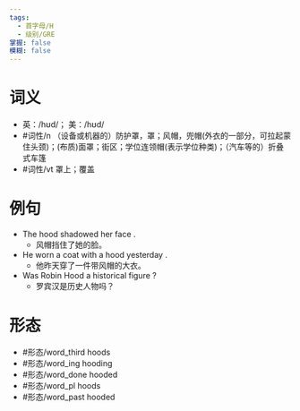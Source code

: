 ```yaml
---
tags:
  - 首字母/H
  - 级别/GRE
掌握: false
模糊: false
---
```

# 词义
- 英：/hʊd/； 美：/hʊd/
- #词性/n  （设备或机器的）防护罩，罩；风帽，兜帽(外衣的一部分，可拉起蒙住头颈)；(布质)面罩；街区；学位连领帽(表示学位种类)；（汽车等的）折叠式车篷
- #词性/vt  罩上；覆盖
# 例句
- The hood shadowed her face .
	- 风帽挡住了她的脸。
- He worn a coat with a hood yesterday .
	- 他昨天穿了一件带风帽的大衣。
- Was Robin Hood a historical figure ?
	- 罗宾汉是历史人物吗？
# 形态
- #形态/word_third hoods
- #形态/word_ing hooding
- #形态/word_done hooded
- #形态/word_pl hoods
- #形态/word_past hooded
